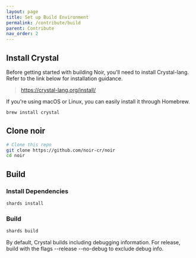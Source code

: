 ```yaml
---
layout: page
title: Set up Build Environment
permalink: /contribute/build
parent: Contribute
nav_order: 2
---
```


## Install Crystal
Before getting started with building Noir, you'll need to install Crystal-lang. Refer to the link below for installation guidance.

> https://crystal-lang.org/install/

If you're using macOS or Linux, you can easily install it through Homebrew.

```bash
brew install crystal
```

## Clone noir

```bash
# Clone this repo
git clone https://github.com/noir-cr/noir
cd noir
```

## Build
### Install Dependencies
```bash
shards install
```

### Build
```bash
shards build
```

By default, Crystal builds including debugging information. For release, build with the flags --release --no-debug to exclude debug info.
